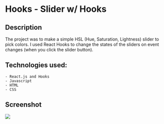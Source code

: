 # Hooks - Slider w/ Hooks

## Description

The project was to make a simple HSL (Hue, Saturation, Lightness) slider to pick colors. I used React Hooks to change the states of the sliders on event changes (when you click the slider button).

## Technologies used:

    - React.js and Hooks
    - Javascript
    - HTML
    - CSS

## Screenshot

![](Kapture_HSL.gif)
